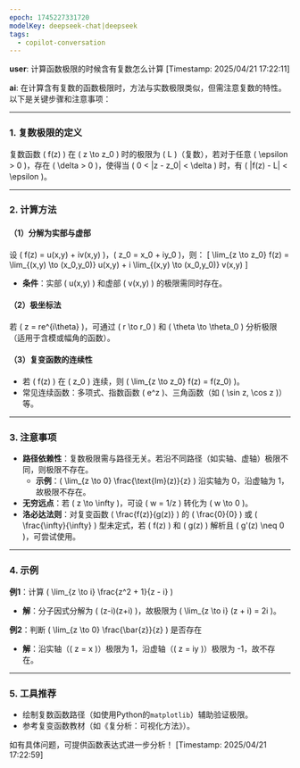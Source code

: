 ```yaml
---
epoch: 1745227331720
modelKey: deepseek-chat|deepseek
tags:
  - copilot-conversation
---
```


**user**: 计算函数极限的时候含有复数怎么计算
[Timestamp: 2025/04/21 17:22:11]

**ai**: 在计算含有复数的函数极限时，方法与实数极限类似，但需注意复数的特性。以下是关键步骤和注意事项：

---

### 1. **复数极限的定义**
复数函数 \( f(z) \) 在 \( z \to z_0 \) 时的极限为 \( L \)（复数），若对于任意 \( \epsilon > 0 \)，存在 \( \delta > 0 \)，使得当 \( 0 < |z - z_0| < \delta \) 时，有 \( |f(z) - L| < \epsilon \)。

---

### 2. **计算方法**
#### （1）分解为实部与虚部
设 \( f(z) = u(x,y) + iv(x,y) \)，\( z_0 = x_0 + iy_0 \)，则：
\[
\lim_{z \to z_0} f(z) = \lim_{(x,y) \to (x_0,y_0)} u(x,y) + i \lim_{(x,y) \to (x_0,y_0)} v(x,y)
\]
- **条件**：实部 \( u(x,y) \) 和虚部 \( v(x,y) \) 的极限需同时存在。

#### （2）极坐标法
若 \( z = re^{i\theta} \)，可通过 \( r \to r_0 \) 和 \( \theta \to \theta_0 \) 分析极限（适用于含模或幅角的函数）。

#### （3）复变函数的连续性
- 若 \( f(z) \) 在 \( z_0 \) 连续，则 \( \lim_{z \to z_0} f(z) = f(z_0) \)。
- 常见连续函数：多项式、指数函数 \( e^z \)、三角函数（如 \( \sin z, \cos z \)）等。

---

### 3. **注意事项**
- **路径依赖性**：复数极限需与路径无关。若沿不同路径（如实轴、虚轴）极限不同，则极限不存在。
  - **示例**：\( \lim_{z \to 0} \frac{\text{Im}(z)}{z} \) 沿实轴为 0，沿虚轴为 1，故极限不存在。
- **无穷远点**：若 \( z \to \infty \)，可设 \( w = 1/z \) 转化为 \( w \to 0 \)。
- **洛必达法则**：对复变函数 \( \frac{f(z)}{g(z)} \) 的 \( \frac{0}{0} \) 或 \( \frac{\infty}{\infty} \) 型未定式，若 \( f(z) \) 和 \( g(z) \) 解析且 \( g'(z) \neq 0 \)，可尝试使用。

---

### 4. **示例**
**例1**：计算 \( \lim_{z \to i} \frac{z^2 + 1}{z - i} \)  
- **解**：分子因式分解为 \( (z-i)(z+i) \)，故极限为 \( \lim_{z \to i} (z + i) = 2i \)。

**例2**：判断 \( \lim_{z \to 0} \frac{\bar{z}}{z} \) 是否存在  
- **解**：沿实轴（\( z = x \)）极限为 1，沿虚轴（\( z = iy \)）极限为 -1，故不存在。

---

### 5. **工具推荐**
- 绘制复数函数路径（如使用Python的`matplotlib`）辅助验证极限。
- 参考复变函数教材（如《复分析：可视化方法》）。

如有具体问题，可提供函数表达式进一步分析！
[Timestamp: 2025/04/21 17:22:59]